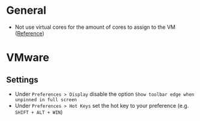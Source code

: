 # General
* Not use virtual cores for the amount of cores to assign to the VM ([Reference](http://wahlnetwork.com/2013/09/30/hyper-threading-gotcha-virtual-machine-vcpu-sizing/))

# VMware

## Settings
* Under `Preferences > Display` disable the option `Show toolbar edge when unpinned in full screen`
* Under `Preferences > Hot Keys` set the hot key to your preference (e.g. `SHIFT + ALT + WIN`)

